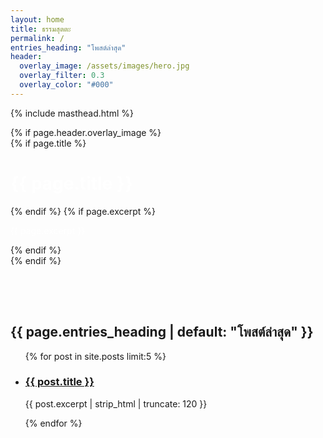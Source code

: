 ```yaml
---
layout: home
title: ธรรมสุตตะ
permalink: /
entries_heading: "โพสต์ล่าสุด"
header:
  overlay_image: /assets/images/hero.jpg
  overlay_filter: 0.3
  overlay_color: "#000"
---
```


{% include masthead.html %}

<div class="page__hero" style="position: relative;">
  {% if page.header.overlay_image %}
  <div class="page__hero--overlay" style="background-image: url('{{ page.header.overlay_image | relative_url }}');">
    <div class="wrapper">
      {% if page.title %}
      <h1 class="page__title" style="color: white;">{{ page.title }}</h1>
      {% endif %}
      {% if page.excerpt %}
      <p class="page__excerpt" style="color: white;">{{ page.excerpt }}</p>
      {% endif %}
    </div>
  </div>
  {% endif %}
</div>

<div class="wrapper" style="margin-top: 2rem;">
  <!-- Random Buddha Quote -->
  <div id="buddha-quote" style="padding: 1rem; color: #1B5E20; font-weight: bold; text-align: center;"></div>

  <script>
    fetch("/assets/data/quotes.json")
      .then(response => response.json())
      .then(data => {
        function showQuote() {
          const random = data[Math.floor(Math.random() * data.length)];
          document.getElementById("buddha-quote").innerHTML =
            `“${random.quote}”<br><small>${random.source}</small>`;
        }
        showQuote();
        setInterval(showQuote, 10000);
      });
  </script>

  <!-- Latest Posts -->
  <h2 class="archive__subtitle">{{ page.entries_heading | default: "โพสต์ล่าสุด" }}</h2>
  <ul class="list__posts">
    {% for post in site.posts limit:5 %}
    <li>
      <h3><a href="{{ post.url | relative_url }}">{{ post.title }}</a></h3>
      <p>{{ post.excerpt | strip_html | truncate: 120 }}</p>
    </li>
    {% endfor %}
  </ul>
</div>